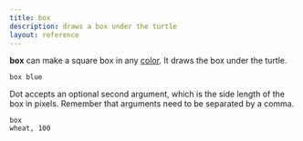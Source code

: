 ```yaml
---
title: box
description: draws a box under the turtle
layout: reference
---
```


<b>box</b> can make a square box in any <a href="colors.html">color</a>.
It draws the box under the turtle.

<code class="jumbo">box <span data-dfn="color">blue</span></code>

<script type="demo">
pause 1
box blue
pause 1
label 'blue square &rarr;', 'left'
pause 1
speed 0.2
animate
  opacity: .3
</script>

Dot accepts an optional second argument, which is the side length of the
box in pixels.  Remember that arguments need to be separated by
a comma.

<code default class="jumbo">box <span data-dfn="color">wheat</span><span data-note="comma">,</span>&nbsp;<span data-dfn="size">100</span></code>

<script type="demo">
pause 2
box wheat, 100
pause 1
speed Infinity
plan ->
  ht()
  jump -50, 15
  pen black, 0.7
  bk 30
  jump 0, 15
  slide 50
  label '100 px', 'top'
  slide 50
  jump 0, 15
  bk 30
  pen null
  slide -50, 15
  st()
pause 1
speed 0.2
animate
  opacity: .3
</script>
